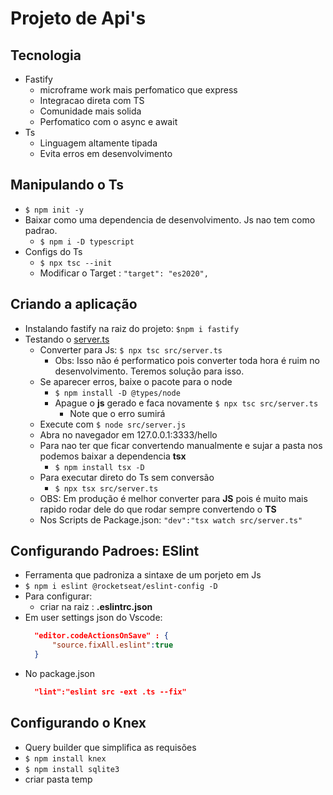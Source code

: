 # Projeto de Api's

## Tecnologia 

- Fastify
  -  microframe work mais perfomatico que express
  -  Integracao direta com TS
  -  Comunidade mais solida
  -  Perfomatico com o async e await
- Ts
  - Linguagem altamente tipada 
  - Evita erros em desenvolvimento

## Manipulando o Ts
- `$ npm init -y`
- Baixar como uma dependencia de desenvolvimento. Js nao tem como padrao.
  - `$ npm i -D typescript`
- Configs do Ts
  - `$ npx tsc --init` 
  - Modificar o Target : `"target": "es2020",`

## Criando a aplicação

- Instalando fastify na raiz do projeto: `$npm i fastify`
- Testando o [server.ts](src/server.ts)
  - Converter para Js: `$ npx tsc src/server.ts`
    -  Obs: Isso não é performatico pois converter toda hora é ruim no desenvolvimento. Teremos solução para isso.
   - Se aparecer erros, baixe o pacote para o node
     - `$ npm install -D @types/node`
     - Apague o **js** gerado e faca novamente `$ npx tsc src/server.ts`
       - Note que o erro sumirá
  - Execute com `$ node src/server.js`
  - Abra no navegador em 127.0.0.1:3333/hello
  - Para nao ter que ficar convertendo manualmente e sujar a pasta nos podemos baixar a dependencia **tsx**
    - `$ npm install tsx -D`
  - Para executar direto do Ts sem conversão
    - `$ npx tsx src/server.ts`
  - OBS: Em produção é melhor converter para **JS** pois é muito mais rapido rodar dele do que rodar sempre convertendo o **TS**
  - Nos Scripts de Package.json: `"dev":"tsx watch src/server.ts"`

## Configurando Padroes: **ESlint**

- Ferramenta que padroniza a sintaxe de um porjeto em Js
- `$ npm i eslint @rocketseat/eslint-config -D`
- Para configurar:
  - criar na raiz : **.eslintrc.json**
- Em user settings json do Vscode:
  ```JSON
    "editor.codeActionsOnSave" : {
        "source.fixAll.eslint":true
    }
  ```
- No package.json
  ```JSON
    "lint":"eslint src -ext .ts --fix"
  ```
## Configurando o Knex

- Query builder que simplifica as requisões
- `$ npm install knex`
- `$ npm install sqlite3`
- criar pasta temp
